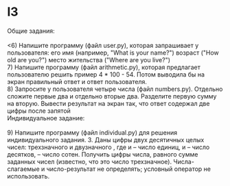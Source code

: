 # l3 
Общие задания:<br><br>
<6)	Напишите программу (файл user.py), которая запрашивает у пользователя: его имя (например, "What is your name?") возраст ("How old are you?") место жительства ("Where are you live?")<br>
7)	Напишите программу (файл arithmetic.py), которая предлагает пользователю решить пример 4 * 100 - 54. Потом выводила бы на экран правильный ответ и ответ пользователя.<br>
8)	Запросите у пользователя четыре числа (файл numbers.py). Отдельно сложите первые два и отдельно вторые два. Разделите первую сумму на вторую. Вывести результат на экран так, что ответ содержал две цифры после запятой<br>
Индивидуальное задание:<br><br>
9)	Напишите программу (файл individual.py) для решения индивидуального задания. 3. Даны цифры двух десятичных целых чисел: трехзначного и двузначного , где и – число единиц, и – число десятков, – число сотен. Получить цифры числа, равного сумме заданных чисел (известно, что это число трехзначное). Числа-слагаемые и число-результат не определять; условный оператор не использовать.
